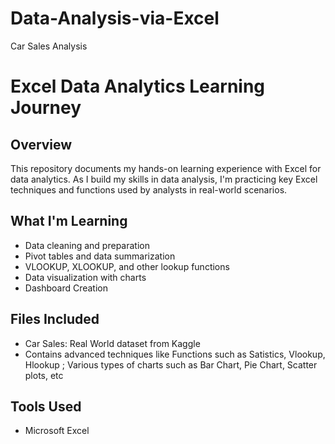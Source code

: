 # Data-Analysis-via-Excel
Car Sales Analysis

# Excel Data Analytics Learning Journey

## Overview
This repository documents my hands-on learning experience with Excel for data analytics. As I build my skills in data analysis, I'm practicing key Excel techniques and functions used by analysts in real-world scenarios.

## What I'm Learning
- Data cleaning and preparation
- Pivot tables and data summarization
- VLOOKUP, XLOOKUP, and other lookup functions
- Data visualization with charts
- Dashboard Creation

## Files Included
- Car Sales: Real World dataset from Kaggle
- Contains advanced techniques like Functions such as Satistics, Vlookup, Hlookup ; Various types of charts such as Bar Chart, Pie Chart, Scatter plots, etc

## Tools Used
- Microsoft Excel
